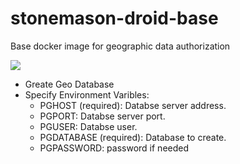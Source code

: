 stonemason-droid-base
=====================

Base docker image for geographic data authorization

[![](https://badge.imagelayers.io/nanook/stonemason-droid-base:0.3.0.svg)](https://imagelayers.io/?images=nanook/stonemason-droid-base:dev 'Get your own badge on imagelayers.io')

- Greate Geo Database
- Specify Environment Varibles:
  - PGHOST (required): Databse server address.
  - PGPORT: Databse server port.
  - PGUSER: Databse user.
  - PGDATABASE (required): Database to create.
  - PGPASSWORD: password if needed

